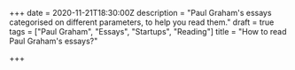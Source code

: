 +++
date = 2020-11-21T18:30:00Z
description = "Paul Graham's essays categorised on different parameters, to help you read them."
draft = true
tags = ["Paul Graham", "Essays", "Startups", "Reading"]
title = "How to read Paul Graham's essays?"

+++
